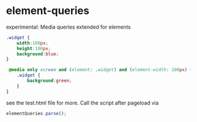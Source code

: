 element-queries
===============

experimental: Media queries extended for elements

```css
.widget {
    width:100px;
    height:100px;
    background:blue;
}

 @media only screen and (element: .widget) and (element-width: 100px) {
    .widget {
        background:green;
    }
}
```

see the test.html file for more. Call the script after pageload via 
```js
elementQueries.parse();
```
